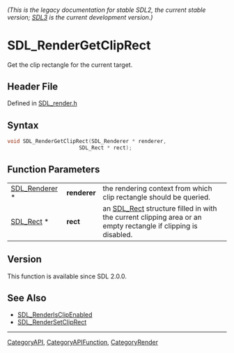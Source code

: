 ###### (This is the legacy documentation for stable SDL2, the current stable version; [SDL3](https://wiki.libsdl.org/SDL3/) is the current development version.)
# SDL_RenderGetClipRect

Get the clip rectangle for the current target.

## Header File

Defined in [SDL_render.h](https://github.com/libsdl-org/SDL/blob/SDL2/include/SDL_render.h)

## Syntax

```c
void SDL_RenderGetClipRect(SDL_Renderer * renderer,
                       SDL_Rect * rect);
```

## Function Parameters

|                                |              |                                                                                                                           |
| ------------------------------ | ------------ | ------------------------------------------------------------------------------------------------------------------------- |
| [SDL_Renderer](SDL_Renderer) * | **renderer** | the rendering context from which clip rectangle should be queried.                                                        |
| [SDL_Rect](SDL_Rect) *         | **rect**     | an [SDL_Rect](SDL_Rect) structure filled in with the current clipping area or an empty rectangle if clipping is disabled. |

## Version

This function is available since SDL 2.0.0.

## See Also

- [SDL_RenderIsClipEnabled](SDL_RenderIsClipEnabled)
- [SDL_RenderSetClipRect](SDL_RenderSetClipRect)

----
[CategoryAPI](CategoryAPI), [CategoryAPIFunction](CategoryAPIFunction), [CategoryRender](CategoryRender)

